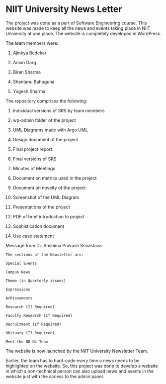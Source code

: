 # NIIT University News Letter

The project was done as a part of Software Engineering course. This website was made to keep all the news and events taking place in NIIT University at one place. The website is completely developed in WordPress.

The team members were:

1. Ajinkya Bedekar

2. Aman Garg

3. Biren Sharma

4. Shantanu Bahuguna

5. Yogesh Sharma

The repository comprises the following:

1. Individual versions of SRS by team members

2. wp-admin folder of the project

3. UML Diagrams made with Argo UML

4. Design document of the project

5. Final project report

6. Final versions of SRS

7. Minutes of Meetings

8. Document on metrics used in the project

9. Document on novelty of the project

10. Screenshot of the UML Diagram

11. Presentations of the project

12. PDF of brief introduction to project

13. Sophistication document

14. Use case statement

Message from Dr. Anshima Prakash Srivastava:

    The sections of the Newsletter are:

    Special Events

    Campus News

    Theme (in Quarterly issues)

    Expressions

    Achievements

    Research (If Required)

    Faculty Research (If Required)

    Recruitment (If Required)

    Obituary (If Required)

    Meet the NU NL Team

The website is now launched by the NIIT University Newsletter Team.

Earlier, the team has to hard-code every time a news needs to be highlighted on the website. So, this project was done to develop a website in which a non-technical person can also upload news and events in the website just with the access to the admin panel.